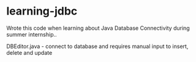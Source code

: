 # learning-jdbc
Wrote this code when learning about Java Database Connectivity during summer internship..

DBEditor.java - connect to database and requires manual input to insert, delete and update

